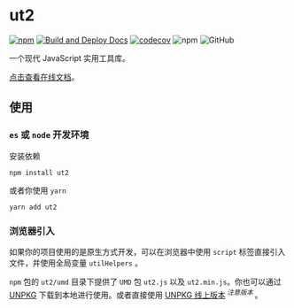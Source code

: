 # ut2

[![npm][npm]][npm-url] [![Build and Deploy Docs](https://github.com/caijf/ut2/actions/workflows/ci.yml/badge.svg)](https://github.com/caijf/ut2/actions/workflows/ci.yml) [![codecov](https://codecov.io/gh/caijf/ut2/branch/main/graph/badge.svg?token=XKTS0H7085)](https://codecov.io/gh/caijf/ut2) ![npm](https://img.shields.io/npm/dt/ut2) ![GitHub](https://img.shields.io/github/license/caijf/ut2.svg)

一个现代 JavaScript 实用工具库。

[点击查看在线文档](https://caijf.github.io/ut2/index.html)。

## 使用

### `es` 或 `node` 开发环境

安装依赖

```shell
npm install ut2
```

或者你使用 `yarn`

```shell
yarn add ut2
```

### 浏览器引入

如果你的项目使用的是原生方式开发，可以在浏览器中使用 `script` 标签直接引入文件，并使用全局变量 `utilHelpers` 。

`npm` 包的 `ut2/umd` 目录下提供了 `UMD` 包 `ut2.js` 以及 `ut2.min.js`。你也可以通过 [UNPKG](https://unpkg.com/browse/ut2/umd/) 下载到本地进行使用。或者直接使用 [UNPKG 线上版本](https://unpkg.com/ut2/umd/ut2.min.js)<sup> _注意版本_ </sup>。

[npm]: https://img.shields.io/npm/v/ut2.svg
[npm-url]: https://npmjs.com/package/ut2
